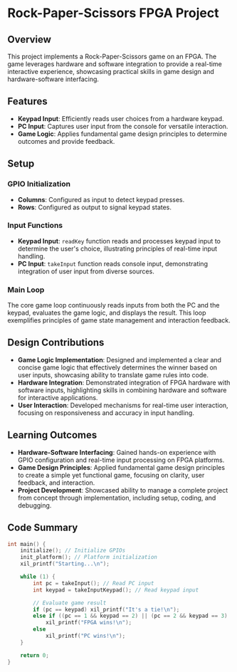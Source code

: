 # Rock-Paper-Scissors FPGA Project

## Overview

This project implements a Rock-Paper-Scissors game on an FPGA. The game leverages hardware and software integration to provide a real-time interactive experience, showcasing practical skills in game design and hardware-software interfacing.

## Features

- **Keypad Input**: Efficiently reads user choices from a hardware keypad.
- **PC Input**: Captures user input from the console for versatile interaction.
- **Game Logic**: Applies fundamental game design principles to determine outcomes and provide feedback.

## Setup

### GPIO Initialization

- **Columns**: Configured as input to detect keypad presses.
- **Rows**: Configured as output to signal keypad states.

### Input Functions

- **Keypad Input**: `readKey` function reads and processes keypad input to determine the user's choice, illustrating principles of real-time input handling.
- **PC Input**: `takeInput` function reads console input, demonstrating integration of user input from diverse sources.

### Main Loop

The core game loop continuously reads inputs from both the PC and the keypad, evaluates the game logic, and displays the result. This loop exemplifies principles of game state management and interaction feedback.

## Design Contributions

- **Game Logic Implementation**: Designed and implemented a clear and concise game logic that effectively determines the winner based on user inputs, showcasing ability to translate game rules into code.
- **Hardware Integration**: Demonstrated integration of FPGA hardware with software inputs, highlighting skills in combining hardware and software for interactive applications.
- **User Interaction**: Developed mechanisms for real-time user interaction, focusing on responsiveness and accuracy in input handling.

## Learning Outcomes

- **Hardware-Software Interfacing**: Gained hands-on experience with GPIO configuration and real-time input processing on FPGA platforms.
- **Game Design Principles**: Applied fundamental game design principles to create a simple yet functional game, focusing on clarity, user feedback, and interaction.
- **Project Development**: Showcased ability to manage a complete project from concept through implementation, including setup, coding, and debugging.

## Code Summary

```c
int main() {
    initialize(); // Initialize GPIOs
    init_platform(); // Platform initialization
    xil_printf("Starting...\n");

    while (1) {
        int pc = takeInput(); // Read PC input
        int keypad = takeInputKeypad(); // Read keypad input

        // Evaluate game result
        if (pc == keypad) xil_printf("It's a tie!\n");
        else if ((pc == 1 && keypad == 2) || (pc == 2 && keypad == 3) || (pc == 3 && keypad == 1))
            xil_printf("FPGA wins!\n");
        else
            xil_printf("PC wins!\n");
    }

    return 0;
}
